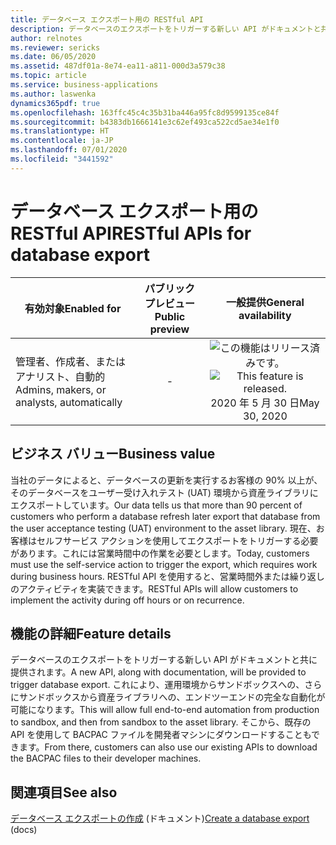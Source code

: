 ```yaml
---
title: データベース エクスポート用の RESTful API
description: データベースのエクスポートをトリガーする新しい API がドキュメントと共に提供されます。 これにより、運用環境からサンドボックスへの、さらにサンドボックスから資産ライブラリへの、エンドツーエンドの完全な自動化が可能になります。 そこから、既存の API を使用して BACPAC ファイルを開発者マシンにダウンロードすることもできます。
author: relnotes
ms.reviewer: sericks
ms.date: 06/05/2020
ms.assetid: 487df01a-8e74-ea11-a811-000d3a579c38
ms.topic: article
ms.service: business-applications
ms.author: laswenka
dynamics365pdf: true
ms.openlocfilehash: 163ffc45c4c35b31ba446a95fc8d9599135ce84f
ms.sourcegitcommit: b4383db1666141e3c62ef493ca522cd5ae34e1f0
ms.translationtype: HT
ms.contentlocale: ja-JP
ms.lasthandoff: 07/01/2020
ms.locfileid: "3441592"
---
```

# <a name="restful-apis-for-database-export"></a><span data-ttu-id="dd3cc-105">データベース エクスポート用の RESTful API</span><span class="sxs-lookup"><span data-stu-id="dd3cc-105">RESTful APIs for database export</span></span>


| <span data-ttu-id="dd3cc-106">有効対象</span><span class="sxs-lookup"><span data-stu-id="dd3cc-106">Enabled for</span></span>    |  <span data-ttu-id="dd3cc-107">パブリック プレビュー</span><span class="sxs-lookup"><span data-stu-id="dd3cc-107">Public preview</span></span> | <span data-ttu-id="dd3cc-108">一般提供</span><span class="sxs-lookup"><span data-stu-id="dd3cc-108">General availability</span></span> | 
| ---------- | :----------: |:----------: |
|<span data-ttu-id="dd3cc-109">管理者、作成者、またはアナリスト、自動的</span><span class="sxs-lookup"><span data-stu-id="dd3cc-109">Admins, makers, or analysts, automatically</span></span>|-| <span data-ttu-id="dd3cc-110">![この機能はリリース済みです。](/dynamics365-release-plan/media/green-checkmark.png "この機能はリリース済みです。")</span><span class="sxs-lookup"><span data-stu-id="dd3cc-110">![This feature is released.](/dynamics365-release-plan/media/green-checkmark.png "This feature is released.")</span></span> <span data-ttu-id="dd3cc-111">2020 年 5 月 30 日</span><span class="sxs-lookup"><span data-stu-id="dd3cc-111">May 30, 2020</span></span>|


## <a name="business-value"></a><span data-ttu-id="dd3cc-112">ビジネス バリュー</span><span class="sxs-lookup"><span data-stu-id="dd3cc-112">Business value</span></span>
<!-- bv start -->
<span data-ttu-id="dd3cc-113">当社のデータによると、データベースの更新を実行するお客様の 90% 以上が、そのデータベースをユーザー受け入れテスト (UAT) 環境から資産ライブラリにエクスポートしています。</span><span class="sxs-lookup"><span data-stu-id="dd3cc-113">Our data tells us that more than 90 percent of customers who perform a database refresh later export that database from the user acceptance testing (UAT) environment to the asset library.</span></span> <span data-ttu-id="dd3cc-114">現在、お客様はセルフサービス アクションを使用してエクスポートをトリガーする必要があります。これには営業時間中の作業を必要とします。</span><span class="sxs-lookup"><span data-stu-id="dd3cc-114">Today, customers must use the self-service action to trigger the export, which requires work during business hours.</span></span> <span data-ttu-id="dd3cc-115">RESTful API を使用すると、営業時間外または繰り返しのアクティビティを実装できます。</span><span class="sxs-lookup"><span data-stu-id="dd3cc-115">RESTful APIs will allow customers to implement the activity during off hours or on recurrence.</span></span>
<!-- bv end -->



## <a name="feature-details"></a><span data-ttu-id="dd3cc-116">機能の詳細</span><span class="sxs-lookup"><span data-stu-id="dd3cc-116">Feature details</span></span>
<!--feature detail start -->
<span data-ttu-id="dd3cc-117">データベースのエクスポートをトリガーする新しい API がドキュメントと共に提供されます。</span><span class="sxs-lookup"><span data-stu-id="dd3cc-117">A new API, along with documentation, will be provided to trigger database export.</span></span> <span data-ttu-id="dd3cc-118">これにより、運用環境からサンドボックスへの、さらにサンドボックスから資産ライブラリへの、エンドツーエンドの完全な自動化が可能になります。</span><span class="sxs-lookup"><span data-stu-id="dd3cc-118">This will allow full end-to-end automation from production to sandbox, and then from sandbox to the asset library.</span></span> <span data-ttu-id="dd3cc-119">そこから、既存の API を使用して BACPAC ファイルを開発者マシンにダウンロードすることもできます。</span><span class="sxs-lookup"><span data-stu-id="dd3cc-119">From there, customers can also use our existing APIs to download the BACPAC files to their developer machines.</span></span>
<!--feature detail end -->










## <a name="see-also"></a><span data-ttu-id="dd3cc-120">関連項目</span><span class="sxs-lookup"><span data-stu-id="dd3cc-120">See also</span></span>

<!--docs start-->
<span data-ttu-id="dd3cc-121">[データベース エクスポートの作成](https://docs.microsoft.com/dynamics365/fin-ops-core/dev-itpro/database/api/v1/reference-create-export) (ドキュメント)</span><span class="sxs-lookup"><span data-stu-id="dd3cc-121">[Create a database export](https://docs.microsoft.com/dynamics365/fin-ops-core/dev-itpro/database/api/v1/reference-create-export) (docs)</span></span>
<!--docs end-->
